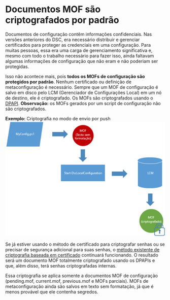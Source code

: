 # Documentos MOF são criptografados por padrão

Documentos de configuração contêm informações confidenciais. Nas versões anteriores do DSC, era necessário distribuir e gerenciar certificados para proteger as credenciais em uma configuração. Para muitas pessoas, essa era uma carga de gerenciamento significativa e, mesmo com todo o trabalho necessário para fazer isso, ainda faltavam algumas informações de configuração que não eram e não poderiam ser protegidas. 

Isso não acontece mais, pois **todos os MOFs de configuração são protegidos por padrão**. Nenhum certificado ou definição de metaconfiguração é necessário. Sempre que um MOF de configuração é salvo em disco pelo LCM (Gerenciador de Configurações Local) em um nó de destino, ele é criptografado. Os MOFs são criptografados usando o [DPAPI](https://msdn.microsoft.com/en-us/library/ms995355.aspx). **Observação:** os MOFs gerados por um script de configuração não são criptografados.

**Exemplo:** Criptografia no modo de envio por push ![Criptografia MOF](../images/MOF_Encryption.jpg)

Se já estiver usando o método de certificado para criptografar senhas ou se precisar de segurança adicional para suas senhas, o [método existente de criptografia baseada em certificado](https://msdn.microsoft.com/en-us/powershell/dsc/securemof) continuará funcionando. O resultado será um documento MOF totalmente criptografado usando os DPAPIs e que, além disso, terá senhas criptografadas internas.

Essa criptografia se aplica somente a documentos MOF de configuração (pending.mof, current.mof, previous.mof e MOFs parciais). MOFs de metaconfiguração ainda são salvos em texto sem formatação, já que é menos provável que ele contenha segredos.


<!--HONumber=Aug16_HO3-->


